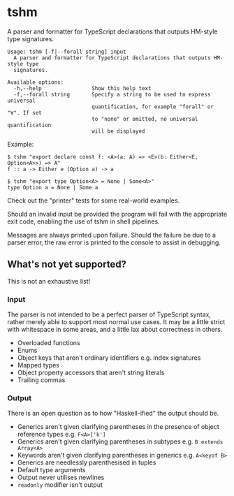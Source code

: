 # tshm

A parser and formatter for TypeScript declarations that outputs HM-style type signatures.

```
Usage: tshm [-f|--forall string] input
  A parser and formatter for TypeScript declarations that outputs HM-style type
  signatures.

Available options:
  -h,--help                Show this help text
  -f,--forall string       Specify a string to be used to express universal
                           quantification, for example "forall" or "∀". If set
                           to "none" or omitted, no universal quantification
                           will be displayed
```

Example:

```
$ tshm "export declare const f: <A>(a: A) => <E>(b: Either<E, Option<A>>) => A"
f :: a -> Either e (Option a) -> a

$ tshm "export type Option<A> = None | Some<A>"
type Option a = None | Some a
```

Check out the "printer" tests for some real-world examples.

Should an invalid input be provided the program will fail with the appropriate exit code, enabling the use of tshm in shell pipelines.

Messages are always printed upon failure. Should the failure be due to a parser error, the raw error is printed to the console to assist in debugging.

## What's not yet supported?

This is not an exhaustive list!

### Input

The parser is not intended to be a perfect parser of TypeScript syntax, rather merely able to support most normal use cases. It may be a little strict with whitespace in some areas, and a little lax about correctness in others.

- Overloaded functions
- Enums
- Object keys that aren't ordinary identifiers e.g. index signatures
- Mapped types
- Object property accessors that aren't string literals
- Trailing commas

### Output

There is an open question as to how "Haskell-ified" the output should be.

- Generics aren't given clarifying parentheses in the presence of object reference types e.g. `F<A>['k']`
- Generics aren't given clarifying parentheses in subtypes e.g. `B extends Array<A>`
- Keywords aren't given clarifying parentheses in generics e.g. `A<keyof B>`
- Generics are needlessly parenthesised in tuples
- Default type arguments
- Output never utilises newlines
- `readonly` modifier isn't output

